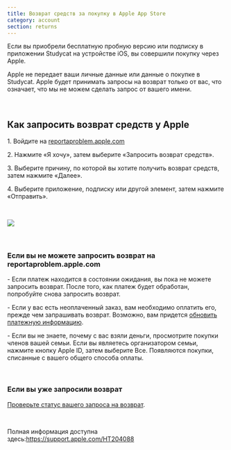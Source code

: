 ```yaml
---
title: Возврат средств за покупку в Apple App Store
category: account
section: returns 
---
```

Если вы приобрели бесплатную пробную версию или подписку в приложении Studycat на устройстве iOS, вы совершили покупку через Apple. 

Apple не передает ваши личные данные или данные о покупке в Studycat. Apple будет принимать запросы на возврат только от вас, что означает, что мы не можем сделать запрос от вашего имени.

 

## Как запросить возврат средств у Apple

1\. Войдите на [reportaproblem.apple.com](https://reportaproblem.apple.com/)

2\. Нажмите «Я хочу», затем выберите «Запросить возврат средств».

3\. Выберите причину, по которой вы хотите получить возврат средств, затем нажмите «Далее».

4\. Выберите приложение, подписку или другой элемент, затем нажмите «Отправить».

 

​![](/attachments/token/EIRFxjZzzik6OVcPJeEE4MFaP/?name=ios14-iphone-12-pro-safari-report-a-problem.png)​

 

### Если вы не можете запросить возврат на reportaproblem.apple.com

\- Если платеж находится в состоянии ожидания, вы пока не можете запросить возврат. После того, как платеж будет обработан, попробуйте снова запросить возврат.

\- Если у вас есть неоплаченный заказ, вам необходимо оплатить его, прежде чем запрашивать возврат. Возможно, вам придется [обновить платежную информацию](https://support.apple.com/kb/HT201266).

\- Если вы не знаете, почему с вас взяли деньги, просмотрите покупки членов вашей семьи. Если вы являетесь организатором семьи, нажмите кнопку Apple ID, затем выберите Все. Появляются покупки, списанные с вашего общего способа оплаты.

 

### Если вы уже запросили возврат

[Проверьте статус вашего запроса на возврат](https://support.apple.com/kb/HT210904).

 
 

Полная информация доступна здесь:<https://support.apple.com/HT204088>